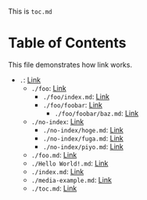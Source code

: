 This is `toc.md`

# Table of Contents

This file demonstrates how link works.

- `.`: [Link](.)
  - `./foo`: [Link](./foo)
    - `./foo/index.md`: [Link](./foo/index.md)
    - `./foo/foobar`: [Link](./foo/foobar)
      - `./foo/foobar/baz.md`: [Link](./foo/foobar/baz.md)
  - `./no-index`: [Link](./no-index)
    - `./no-index/hoge.md`: [Link](./no-index/hoge.md)
    - `./no-index/fuga.md`: [Link](./no-index/fuga.md)
    - `./no-index/piyo.md`: [Link](./no-index/piyo.md)
  - `./foo.md`: [Link](./foo.md)
  - `./Hello World!.md`: [Link](<./Hello, World!.md>)
  - `./index.md`: [Link](./index.md)
  - `./media-example.md`: [Link](./media-example.md)
  - `./toc.md`: [Link](./toc.md)

